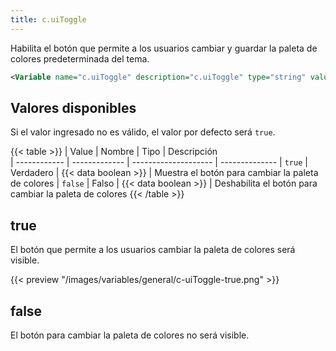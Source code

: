```yaml
---
title: c.uiToggle
---
```


Habilita el botón que permite a los usuarios cambiar y guardar la paleta de colores predeterminada del tema.

```xml
<Variable name="c.uiToggle" description="c.uiToggle" type="string" value="light"/>
```

## Valores disponibles

Si el valor ingresado no es válido, el valor por defecto será `true`.

{{< table >}}
| Value        | Nombre        | Tipo                 | Descripción   
| ------------ | ------------- | -------------------- | --------------
| `true`       | Verdadero     | {{< data boolean >}} | Muestra el botón para cambiar la paleta de colores
| `false`      | Falso         | {{< data boolean >}} | Deshabilita el botón para cambiar la paleta de colores
{{< /table >}}


## true

El botón que permite a los usuarios cambiar la paleta de colores será visible.

{{< preview "/images/variables/general/c-uiToggle-true.png" >}}

## false

El botón para cambiar la paleta de colores no será visible.
